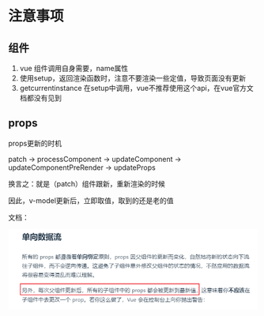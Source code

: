 # 注意事项

## 组件

1. vue 组件调用自身需要，name属性
1. 使用setup，返回渲染函数时，注意不要渲染一些定值，导致页面没有更新
1. getcurrentinstance 在setup中调用，vue不推荐使用这个api，在vue官方文档都没有见到

## props

props更新的时机

patch -> processComponent -> updateComponent -> updateComponentPreRender -> updateProps

换言之：就是（patch）组件跟新，重新渲染的时候

因此，v-model更新后，立即取值，取到的还是老的值

文档：

![image-20230605110405277](.\img\image-20230605110405277.png)
